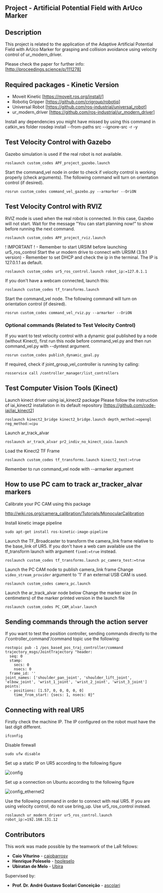 ## Project - Artificial Potential Field with ArUco Marker

## Description

This project is related to the application of the Adaptive Artificial Potential Field with ArUco Marker for grasping and collision avoidance using velocity control of ur_modern_driver.

Please check the paper for further info: [http://proceedings.science/p/111278]

## Required packages - Kinetic Version

- Moveit Kinetic [https://moveit.ros.org/install/]
- Robotiq Gripper [https://github.com/crigroup/robotiq]
- Universal Robot [https://github.com/ros-industrial/universal_robot]
- ur_modern_driver [https://github.com/ros-industrial/ur_modern_driver]

Install any dependencies you might have missed by using this command in catkin_ws folder
rosdep install --from-paths src --ignore-src -r -y

## Test Velocity Control with Gazebo

Gazebo simulation is used if the real robot is not available.

```
roslaunch custom_codes APF_project_gazebo.launch
```

Start the command_vel node in order to check if velocity control is working properly (check arguments).
The following command will turn on orientation control (if desired).

```
rosrun custom_codes command_vel_gazebo.py --armarker --OriON
```

## Test Velocity Control with RVIZ

RVIZ mode is used when the real robot is connected. In this case, Gazebo will not start.
Wait for the message "You can start planning now!" to show before running the next command.

```
roslaunch custom_codes APF_project_rviz.launch
```

! IMPORTANT ! - Remember to start URSIM before launching ur5_ros_control
Start the ur modern drive to connect with URSIM (3.9.1 version) - Remember to set DHCP and check the ip in the terminal. The IP is 127.0.1.1 as default.

```
roslaunch custom_codes ur5_ros_control.launch robot_ip:=127.0.1.1
```

If you don't have a webcam connected, launch this:

```
roslaunch custom_codes tf_transforms.launch
```

Start the command_vel node.
The following command will turn on orientation control (if desired).

```
rosrun custom_codes command_vel_rviz.py --armarker --OriON
```

### Optional commands (Related to Test Velocity Control)

If you want to test velocity control with a dynamic goal published by a node (without Kinect), first run this node before command_vel.py and then run command_vel.py with --dyntest argument.

```
rosrun custom_codes publish_dynamic_goal.py
```

If required, check if joint_group_vel_controller is running by calling:

```
rosservice call /controller_manager/list_controllers
```

## Test Computer Vision Tools (Kinect)

Launch kinect driver using iai_kinect2 package
Please follow the instruction of iai_kinect2 installation in its default repository [https://github.com/code-iai/iai_kinect2]

```
roslaunch kinect2_bridge kinect2_bridge.launch depth_method:=opengl reg_method:=cpu
```

Launch ar_track_alvar

```
roslaunch ar_track_alvar pr2_indiv_no_kinect_caio.launch
```

Load the Kinect2 TF Frame

```
roslaunch custom_codes tf_transforms.launch kinect2_test:=true
```

Remember to run command_vel node with --armarker argument

## How to use PC cam to track ar_tracker_alvar markers

Calibrate your PC CAM using this package

http://wiki.ros.org/camera_calibration/Tutorials/MonocularCalibration

Install kinetic image pipeline

```
sudo apt-get install ros-kinetic-image-pipeline
```

Launch the TF_Broadcaster to transform the camera_link frame relative to the base_link of UR5.
If you don't have a web cam available use the tf_transform launch with argument `fixed:=true` instead.

```
roslaunch custom_codes tf_transforms.launch pc_camera_test:=true
```

Launch the PC CAM node to publish camera_link frame
Change `video_stream_provider` argument to '1' if an external USB CAM is used.

```
roslaunch custom_codes camera_pc.launch
```

Launch the ar_track_alvar node below
Change the marker size (in centimeters) of the marker printed version in the launch file

```
roslaunch custom_codes PC_CAM_alvar.launch
```
## Sending commands through the action server

If you want to test the position controller, sending commands directly to the /'controller_command'/command topic use
the following:

```
rostopic pub -1 /pos_based_pos_traj_controller/command trajectory_msgs/JointTrajectory "header:
  seq: 0
  stamp:
    secs: 0
    nsecs: 0
  frame_id: ''
joint_names: ['shoulder_pan_joint', 'shoulder_lift_joint', 'elbow_joint', 'wrist_1_joint', 'wrist_2_joint', 'wrist_3_joint']
points:
  - positions: [1.57, 0, 0, 0, 0, 0]
    time_from_start: {secs: 1, nsecs: 0}"
```

## Connecting with real UR5

Firstly check the machine IP. The IP configured on the robot must have the last digit different.

`ifconfig`

Disable firewall

`sudo ufw disable`

Set up a static IP on UR5 according to the following figure

![config](https://user-images.githubusercontent.com/28100951/71323978-2ca7d380-24b8-11ea-954c-940b009cfd93.jpg)

Set up a connection on Ubuntu according to the following figure

![config_ethernet2](https://user-images.githubusercontent.com/28100951/71323962-fe29f880-24b7-11ea-86dc-756729932de4.jpg)

Use the following command in order to connect with real UR5.
If you are using velocity control, do not use bring_up. Use ur5_ros_control instead.

```
roslaunch ur_modern_driver ur5_ros_control.launch robot_ip:=192.168.131.12
```

## Contributors

This work was made possible by the teamwork of the LaR fellows:
* **Caio Viturino** - [caiobarrosv](https://github.com/caiobarrosv)
* **Henrique Poleselo** - [hpoleselo](https://github.com/hpoleselo)
* **Ubiratan de Melo** - [Ubira](https://github.com/Ubira)

Supervised by:
 * **Prof. Dr. André Gustavo Scolari Conceição** - [ascolari](https://github.com/ascolari)
